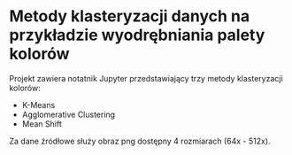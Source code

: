 # Metody klasteryzacji danych na przykładzie wyodrębniania palety kolorów

Projekt zawiera notatnik Jupyter przedstawiający trzy metody klasteryzacji kolorów:
- K-Means
- Agglomerative Clustering
- Mean Shift

Za dane źródłowe służy obraz png dostępny 4 rozmiarach (64x - 512x).